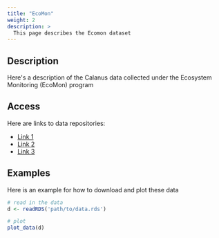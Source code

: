 ```yaml
---
title: "EcoMon"
weight: 2
description: >
  This page describes the Ecomon dataset
---
```


## Description

Here's a description of the Calanus data collected under the Ecosystem Monitoring (EcoMon) program

## Access

Here are links to data repositories:

* [Link 1](https://github.com/hansenjohnson/calanus_data_website)
* [Link 2](https://github.com/hansenjohnson/calanus_data_website)
* [Link 3](https://github.com/hansenjohnson/calanus_data_website)

## Examples

Here is an example for how to download and plot these data

``` r
# read in the data
d <- readRDS('path/to/data.rds')

# plot
plot_data(d)
```